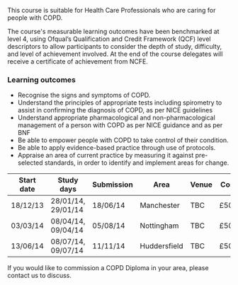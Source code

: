 This course is suitable for Health Care Professionals who are caring for people with COPD.

The course's measurable learning outcomes have been benchmarked at level 4, using Ofqual’s Qualification and Credit Framework (QCF) level descriptors to allow participants to consider the depth of study, difficulty, and level of achievement involved. At the end of the course delegates will receive a certificate of achievement from NCFE.

### Learning outcomes

* Recognise the signs and symptoms of COPD.
* Understand the principles of appropriate tests including spirometry to assist in confirming the diagnosis of COPD, as per NICE guidelines
* Understand appropriate pharmacological and non-pharmacological management of a person with COPD as per NICE guidance and as per BNF
* Be able to empower people with COPD to take control of their condition.
* Be able to apply evidence-based practice through use of protocols.
* Appraise an area of current practice by measuring it against pre-selected standards, in order to identify and implement areas for change.

|Start date| Study days        | Submission| Area         | Venue| Cost|
|----------|-------------------|-----------|--------------|------|-----|
|18/12/13  | 28/01/14, 29/01/14| 18/06/14  | Manchester   | TBC  | £500|
|03/03/14  | 08/04/14, 09/04/14| 05/08/14  | Nottingham   | TBC  | £500|
|13/06/14  | 08/07/14, 09/07/14| 11/11/14  | Huddersfield | TBC  | £500|

If you would like to commission a COPD Diploma in your area, please contact us to discuss.

